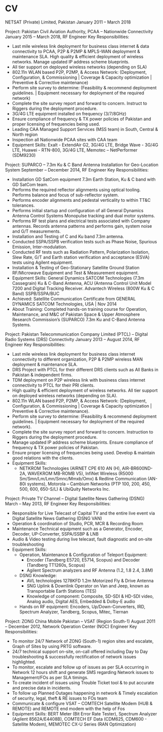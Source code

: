 # CV

NETSAT (Private) Limited, Pakistan
January 2011 – March 2018

Project: Pakistan Civil Aviation Authority, PCAA – Nationwide Connectivity
January 2015 – March 2018, RF Engineer
Key Responsibilities:
- Last mile wireless link deployment for business class internet & data connectivity to PCAA, P2P & P2MP & MPLS-WAN deployment & maintenance SLA. High quality & efficient deployment of wireless networks. Manage updated IP address scheme blueprints.
- All tier support on deployed wireless networks (depending on SLA)
- 802.11n WLAN based P2P, P2MP, & Access Network: (Deployment, Configuration, & Commissioning | Coverage & Capacity optimization | Preventive & Corrective maintenance)
- Perform site survey to determine: (Feasibility & recommend deployment guidelines. | Equipment necessary for deployment of the required network)
- Complete the site survey report and forward to concern. Instruct to Riggers during the deployment procedure.
- 3G/4G LTE equipment installed on frequency (3/7/8GHz)
- Ensure compliance of frequency & TX power policies of Pakistan and proper licensing of frequencies being used.
- Leading CAA Managed Support Services (MSS team) in South, Central & North region
- Inspection all Nationwide PCAA sites with CAA team
- Equipment Skills: Exalt - ExtendAir G2, 3G/4G LTE, Bridge Wave - 3G/4G LTE, Huawei - RTN-800, 3G/4G LTE, Memotec – NetPerformer (SDM9230)

Project: SUPARCO – 7.3m Ku & C Band Antenna Installation for Geo-Location System
September – December 2014, RF Engineer
Key Responsibilities:
- Installation GD SatCom equipment 7.3m Earth Station, Ku & C band with GD SatCom team.
- Performs the required reflector alignments using optical tooling. Performs balance and focus of sub-reflector system.
- Performs encoder alignments and pedestal verticality to within TT&C tolerances.
- Performs initial startup and configuration of all General Dynamics Antenna Control Systems Monopulse tracking and dual motor systems.
- Performs RF test plans and electrical tests associated with Company antennas. Records antenna patterns and performs gain, system noise and G/T measurements.
- Installation and Testing of C and Ku band 7.3m antenna.
- Conducted SSPA/SSPB verification tests such as Phase Noise, Spurious Emission, Inter-modulation.
- Conducted RF tests such as Radiation Pattern, Polarization Isolation, Slew Rate, G/T and Earth station verification and acceptance (ESVA) tests using Agilent equipment.
- Installation & Testing of Geo-Stationary Satellite Ground Station RF/Microwave Equipment and Test & Measurement equipment.
- Equipment Skills: General Dynamics SATCOM Technologies (7.3m Cassegrain) Ku & C-Band Antenna, ACU (Antenna Control Unit Model 7200 and Digital Tracking Receiver. Advantech Wireless (800W Ku & C Band) SSPB/SSPA/BUC
- Achieved: Satellite Communication Certificate from GENERAL DYNAMICS SATCOM Technologies, USA | Nov 2014
- About Training: Completed hands-on training course for Operation, Maintenance, and M&C of Pakistan Space & Upper Atmosphere Research Commission’s (SUPARCO) 7.3m Ku and C-Band Antenna Systems.

Project: Pakistan Telecommunication Company Limited (PTCL) – Digital Radio Systems (DRS) Connectivity
January 2013 – August 2014, RF Engineer
Key Responsibilities:
- Last mile wireless link deployment for business class internet connectivity to different organization, P2P & P2MP wireless MAN deployment & maintenance SLA.
- DRS Project with PTCL for their different DRS clients such as All Banks in Pakistan & independent firms.
- TDM deployment on P2P wireless link with business class internet connectivity to PTCL for their PRI clients.
- High quality & efficient deployment of wireless networks. All tier support on deployed wireless networks (depending on SLA).
- 802.11n WLAN based P2P, P2MP, & Access Network: (Deployment, Configuration, & Commissioning | Coverage & Capacity optimization | Preventive & Corrective maintenance).
- Perform site survey to determine: (Feasibility & recommend deployment guidelines. | Equipment necessary for deployment of the required network).
- Complete the site survey report and forward to concern. Instruction to Riggers during the deployment procedure.
- Manage updated IP address scheme blueprints. Ensure compliance of frequency & TX power policies of Pakistan.
- Ensure proper licensing of frequencies being used. Develop & maintain good relations with the clients.
- Equipment Skills:
  - NETKROM Technologies (AIRNET CPE 610 AN (H), AIR-BR600ND-2A, WAVEKROM MB-ROMB V5), InfiNet Wireless (R5000 Sm/Smn/Lm/Lmn/Smnc/Mmxb/Omx) & Redline Communication (AN-80i systems), Motorola – Cambium Networks (PTP 100, 200, 450, 500, 600, 650-S/L) & UbiQuity Networks Inc.

Project: Private TV Channel – Digital Satellite News Gathering (DSNG)
March – May 2013, RF Engineer
Key Responsibilities:
- Responsible for Live Telecast of Capital TV and the entire live event via Digital Satellite News Gathering (DSNG VAN)
- Operation & coordination of Studio, PCR, MCR & Recording Room
- Maintenance Technical equipment such as a Generator, Encoder, Decoder, UP-Converter, SSPA/SSBP & LNB
- Audio & Video testing during live telecast, fault diagnostic and on-site troubleshooting
- Equipment Skills:
  - Operation, Maintenance & Configuration of Teleport Equipment:
      - Encoder (Tandberg E5720, E5714, Scopus) and Decoder (Tandberg TT1260s, Scopus)
      - Agilent Spectrum analyzers and RF Antenna (1.2, 1.8 2.4, 3.8M)
  - DSNG Knowledge:
      - AVL technologies 1278KFD 1.2m Motorized Fly & Drive Antenna
      - SNG Uplink & Downlink Operator on Van and Jeep, known as Transportable Earth Stations (TES)
      - Knowledge of component: Composite, SD-SDI & HD-SDI video, Analog audio, Digital AES, Embedded & Dolby-E audio
  - Hands on RF equipment: Encoders, Up/Down-Converters, IRD, Spectrum Analyzer, Tandberg, Scopus, Mitec, Tiernan

Project: ZONG China Mobile Pakistan – VSAT (Region South-1)
August 2011 – December 2012, Network Operation Center (NOC) Engineer
Key Responsibilities:
- To monitor 24/7 Network of ZONG (South-1) region sites and escalate, Graph of Sites by using PRTG software.
- 24/7 technical support on-site, on-call offered including Day to Day troubleshooting & successfully rectification of network issues highlighted.
- To monitor, escalate and follow up of issues as per SLA occurring in Network 12 hours shift and generate SMS regarding Network issues to Management/FOs as per SLA timings.
- To create incident of issues using Trouble Ticket tool & to put accurate and precise data in incidents.
- To follow up Planned Outages happening in network & Timely escalation of security, legal, theft & RE issues to FOs team
- Communicate & configure VSAT – COMTECH Satellite Modem (HUB & REMOTE) and REMOTE end modem with the help of Fos
- Equipment Skills: BERT Meter (Bit Error Rate Tester), Spectrum Analyzer (Agilent 8562A/E4408B), COMTECH EF Data (CDM625, CDM600 - Satellite Modem), MEMOTEC CX-U Series (RAN Optimization)
